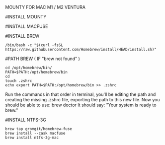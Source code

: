 MOUNTY FOR MAC M1 / M2 VENTURA


#INSTALL MOUNTY

#INSTALL MACFUSE

#INSTALL BREW 

	/bin/bash -c "$(curl -fsSL https://raw.githubusercontent.com/Homebrew/install/HEAD/install.sh)"

#PATH BREW ( IF "brew not found" )

	cd /opt/homebrew/bin/
	PATH=$PATH:/opt/homebrew/bin
	cd
	touch .zshrc
	echo export PATH=$PATH:/opt/homebrew/bin >> .zshrc


Run the commands in that order in terminal, you'll be editing the path and creating the missing .zshrc file, exporting the path to this new file.
Now you should be able to use:
brew doctor
It should say: "Your system is ready to brew."

#INSTALL NTFS-3G

	brew tap gromgit/homebrew-fuse
	brew install --cask macfuse
	brew install ntfs-3g-mac


